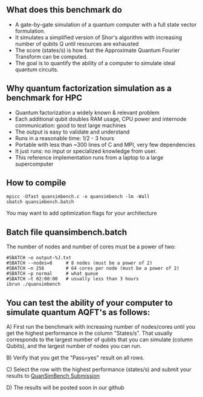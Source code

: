 ## What does this benchmark do

- A gate-by-gate simulation of a quantum computer with a full state vector formulation. 
- It simulates a simplified version of Shor's algorithm with increasing number of qubits Q until resources are exhausted 
- The score (states/s) is how fast the Approximate Quantum Fourier Transform can be computed.  
- The goal is to quantify the ability of a computer to simulate ideal quantum circuits.

## Why quantum factorization simulation as a benchmark for HPC
- Quantum factorization a widely known & relevant problem
- Each additional qubit doubles RAM usage, CPU power and internode communication: good to test large machines
- The output is easy to validate and understand
- Runs in a reasonable time: 1/2 - 3 hours
- Portable with less than ~300 lines of C and MPI, very few dependencies
- It just runs: no input or specialized knowledge from user.
- This reference implementation runs from a laptop to a large supercomputer

## How to compile
```
mpicc -Ofast quansimbench.c -o quansimbench -lm -Wall
sbatch quansimbench.batch
```
You may want to add optimization flags for your architecture

## Batch file quansimbench.batch
The number of nodes and number of cores must be a power of two:
```
#SBATCH –o output-%J.txt
#SBATCH --nodes=8     # 8 nodes (must be a power of 2)
#SBATCH –n 256        # 64 cores per node (must be a power of 2)
#SBATCH –p normal     # what queue
#SBATCH –t 02:00:00   # usually less than 3 hours
ibrun ./quansimbench
```
## You can test the ability of your computer to simulate quantum AQFT's as follows:

A) First run the benchmark with increasing number of nodes/cores until you get the highest performance in the column "States/s". That usually corresponds to the largest number of qubits that you can simulate (column Qubits), and the largest number of nodes you can run.  

B) Verify that you get the "Pass=yes" result on all rows.

C) Select the row with the highest performance (states/s) and submit your results to <a href="https://docs.google.com/forms/d/e/1FAIpQLSeVwp_4FZJWyS5UsfBrtxq8PXkKJLoRvgHkpfTuOuJ-wcudiw/viewform?usp=sf_link" target="_blank">QuanSimBench Submission</a>

D) The results will be posted soon in our github

